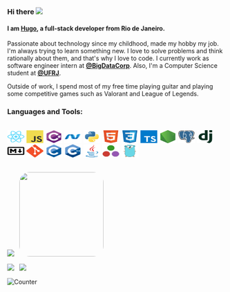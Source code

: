 ### Hi there <img src="https://emojis.slackmojis.com/emojis/images/1536351075/4594/blob-wave.gif" width="25"/>
#### I am [**Hugo**](https://hugofolloni.netlify.app), a full-stack developer from Rio de Janeiro.

Passionate about technology since my childhood, made my hobby my job. I'm always trying to learn something new. I love to solve problems and think rationally about them, and that's why I love to code. I currently work as software engineer intern at [**@BigDataCorp**](https://bigdatacorp.com.br). Also, I'm a Computer Science student at [**@UFRJ**](https://en.wikipedia.org/wiki/Federal_University_of_Rio_de_Janeiro).

Outside of work, I spend most of my free time playing guitar and playing some competitive games such as Valorant and League of Legends.

### Languages and Tools: 

<div style="display: inline_block"><br>
<img src='https://raw.githubusercontent.com/devicons/devicon/6910f0503efdd315c8f9b858234310c06e04d9c0/icons/react/react-original.svg' alt='react' height='30' width='40'> 
<img src='https://raw.githubusercontent.com/devicons/devicon/6910f0503efdd315c8f9b858234310c06e04d9c0/icons/javascript/javascript-original.svg' alt='javascript' height='30' width='40'> 
<img src='https://raw.githubusercontent.com/devicons/devicon/6910f0503efdd315c8f9b858234310c06e04d9c0/icons/csharp/csharp-original.svg' alt='csharp' height='30' width='40'> 
<img src='https://raw.githubusercontent.com/devicons/devicon/6910f0503efdd315c8f9b858234310c06e04d9c0/icons/dot-net/dot-net-original.svg' alt='c#' height='30' width='40'>  
<img src='https://raw.githubusercontent.com/devicons/devicon/6910f0503efdd315c8f9b858234310c06e04d9c0/icons/python/python-original.svg' alt='python' height='30' width='40'> 
<img src='https://raw.githubusercontent.com/devicons/devicon/6910f0503efdd315c8f9b858234310c06e04d9c0/icons/html5/html5-original.svg' alt='html' height='30' width='40'> 
<img src='https://raw.githubusercontent.com/devicons/devicon/6910f0503efdd315c8f9b858234310c06e04d9c0/icons/css3/css3-original.svg' alt='css' height='30' width='40'>  
<img src='https://raw.githubusercontent.com/devicons/devicon/6910f0503efdd315c8f9b858234310c06e04d9c0/icons/typescript/typescript-original.svg' alt='typescript' height='30' width='40'>   
<img src='https://raw.githubusercontent.com/devicons/devicon/6910f0503efdd315c8f9b858234310c06e04d9c0/icons/nodejs/nodejs-original.svg' alt='nodejs' height='30' width='40'>   
<img src='https://raw.githubusercontent.com/devicons/devicon/6910f0503efdd315c8f9b858234310c06e04d9c0/icons/postgresql/postgresql-original.svg' alt='postgres' height='30' width='40'>   
<img src='https://raw.githubusercontent.com/devicons/devicon/6910f0503efdd315c8f9b858234310c06e04d9c0/icons/django/django-plain.svg' alt='django' height='30' width='40'> 
<img src='https://raw.githubusercontent.com/devicons/devicon/6910f0503efdd315c8f9b858234310c06e04d9c0/icons/markdown/markdown-original.svg' alt='markdown' height='30' width='40'>  
<img src='https://raw.githubusercontent.com/devicons/devicon/6910f0503efdd315c8f9b858234310c06e04d9c0/icons/git/git-original.svg' alt='git' height='30' width='40'> 
<img src='https://raw.githubusercontent.com/devicons/devicon/6910f0503efdd315c8f9b858234310c06e04d9c0/icons/c/c-original.svg' alt='c' height='30' width='40'> 
<img src='https://raw.githubusercontent.com/devicons/devicon/6910f0503efdd315c8f9b858234310c06e04d9c0/icons/cplusplus/cplusplus-original.svg' alt='c++' height='30' width='40'> 
<img src='https://raw.githubusercontent.com/devicons/devicon/6910f0503efdd315c8f9b858234310c06e04d9c0/icons/java/java-original.svg' alt='java' height='30' width='40'>  
<img src='https://raw.githubusercontent.com/devicons/devicon/6910f0503efdd315c8f9b858234310c06e04d9c0/icons/julia/julia-original.svg' alt='julia' height='30' width='40'>
<img src='https://raw.githubusercontent.com/devicons/devicon/6910f0503efdd315c8f9b858234310c06e04d9c0/icons/go/go-original.svg' alt='golang' height='30' width='40'> 
<br>
</div>
<br>

<p> <img src='https://github-readme-stats.vercel.app/api?username=hugofolloni&show_icons=true&theme=radical'> &nbsp; <img src="https://media1.tenor.com/images/abde8d9dbb4fcb0b07ce2586f39346f6/tenor.gif?itemid=16412621" width="195" height="195" style='border-radius: 12%;'/> </p>


<p><img src='https://github-readme-stats.vercel.app/api/top-langs/?username=hugofolloni&layout=compact&langs_count=10&theme=radical&hide=php,jupyter%20notebook,html,css'> &nbsp; <img src='https://github-readme-streak-stats.herokuapp.com/?user=hugofolloni&theme=radical' ></p>


![Counter](https://profile-counter.glitch.me/hugofolloni/count.svg)
